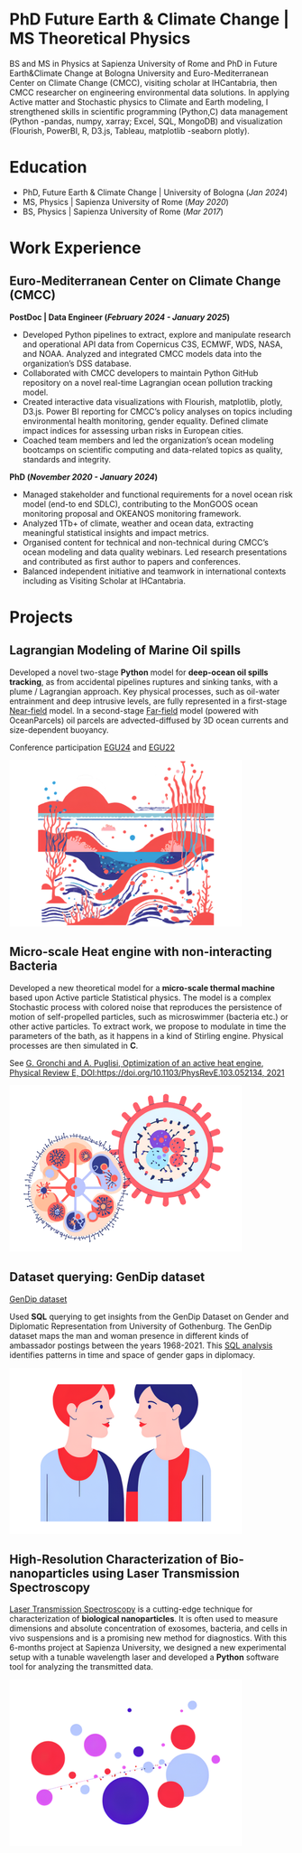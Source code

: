 # PhD Future Earth & Climate Change | MS Theoretical Physics

BS and MS in Physics at Sapienza University of Rome and PhD in Future Earth&Climate Change at Bologna University and Euro-Mediterranean Center on Climate Change (CMCC), visiting scholar at IHCantabria, then CMCC researcher on engineering environmental data solutions.
In applying Active matter and Stochastic physics to Climate and Earth modeling, I strengthened skills in scientific programming (Python,C) data management (Python -pandas, numpy, xarray; Excel, SQL, MongoDB) and visualization (Flourish, PowerBI, R, D3.js, Tableau, matplotlib -seaborn plotly).



# Education
- PhD, Future Earth & Climate Change | University of Bologna (_Jan 2024_)
- MS, Physics | Sapienza University of Rome (_May 2020_)
- BS, Physics | Sapienza University of Rome (_Mar 2017_)

  

# Work Experience 
## Euro-Mediterranean Center on Climate Change (CMCC)
**PostDoc | Data Engineer  (_February 2024 - January 2025_)**
- Developed Python pipelines to extract, explore and manipulate research and operational API data from Copernicus C3S, ECMWF, WDS, NASA, and NOAA. Analyzed and integrated CMCC models data into the organization’s DSS database.
- Collaborated with CMCC developers to maintain Python GitHub repository on a novel real-time Lagrangian ocean pollution tracking model.
- Created interactive data visualizations with Flourish, matplotlib, plotly, D3.js. Power BI reporting for CMCC’s policy analyses on topics including environmental health monitoring, gender equality. Defined climate impact indices for assessing urban risks in European cities.
- Coached team members and led the organization’s ocean modeling bootcamps on scientific computing and data-related topics as quality, standards and integrity.


**PhD (_November 2020 - January 2024_)**
- Managed stakeholder and functional requirements for a novel ocean risk model (end-to end SDLC), contributing to the MonGOOS ocean monitoring proposal and OKEANOS monitoring framework.
- Analyzed 1Tb+ of climate, weather and ocean data, extracting meaningful statistical insights and impact metrics.
- Organised content for technical and non-technical during CMCC’s ocean modeling and data quality webinars. Led research presentations and contributed as first author to papers and conferences.
- Balanced independent initiative and teamwork in international contexts including as Visiting Scholar at IHCantabria. 


  

# Projects
## Lagrangian Modeling of Marine Oil spills

Developed a novel two-stage **Python** model for **deep-ocean oil spills tracking**, as from accidental pipelines ruptures and sinking tanks, with a plume / Lagrangian approach. Key physical processes, such as oil-water entrainment and deep intrusive levels, are fully represented in a first-stage [Near-field](https://github.com/GiuliaGronchi/NearParcels) model. In a second-stage [Far-field](https://github.com/GiuliaGronchi/FarParcels) model (powered with OceanParcels) oil parcels are advected-diffused by 3D ocean currents and size-dependent buoyancy.

Conference participation [EGU24](https://meetingorganizer.copernicus.org/EGU24/EGU24-9808.html) and [EGU22](https://meetingorganizer.copernicus.org/EGU22/EGU22-7607.html)

![Images](/assets/img/deep.png)



## Micro-scale Heat engine with non-interacting Bacteria 

Developed a new theoretical model for a **micro-scale thermal machine** based upon Active particle Statistical physics. The model is a complex Stochastic process with colored noise that reproduces the persistence of motion of self-propelled particles, such as microswimmer (bacteria etc.) or other active particles. To extract work, we propose to modulate in time the parameters of the bath, as it happens in a kind of Stirling engine. Physical processes are then simulated in **C**. 

See [G. Gronchi and A. Puglisi, Optimization of an active heat engine, Physical Review E, DOI:https://doi.org/10.1103/PhysRevE.103.052134, 2021](https://journals.aps.org/pre/abstract/10.1103/PhysRevE.103.052134)

![Images](/assets/img/thermal_engine.png)



## Dataset querying: GenDip dataset 
[GenDip dataset](https://www.gu.se/en/gendip/the-gendip-dataset-on-gender-and-diplomatic-representation)

Used **SQL** querying to get insights from the GenDip Dataset on Gender and Diplomatic Representation from University of Gothenburg.
The GenDip dataset maps the man and woman presence in different kinds of ambassador postings between the years 1968-2021. This [SQL analysis](https://github.com/GiuliaGronchi/SQL-GenDip) identifies
patterns in time and space of gender gaps in diplomacy.

![Images](/assets/img/gender_gap.png)

## High-Resolution Characterization of Bio-nanoparticles using Laser Transmission Spectroscopy


[Laser Transmission Spectroscopy](https://ieeexplore.ieee.org/document/9359477) is a cutting-edge technique for characterization of **biological nanoparticles**. It is often used to measure dimensions and absolute concentration of exosomes, bacteria, and cells in vivo suspensions and is a promising new method for diagnostics. With this 6-months project at Sapienza University, we designed a new experimental setup with a tunable wavelength laser and developed a **Python** software tool for analyzing the transmitted data.

![Images](/assets/img/laser.png)



